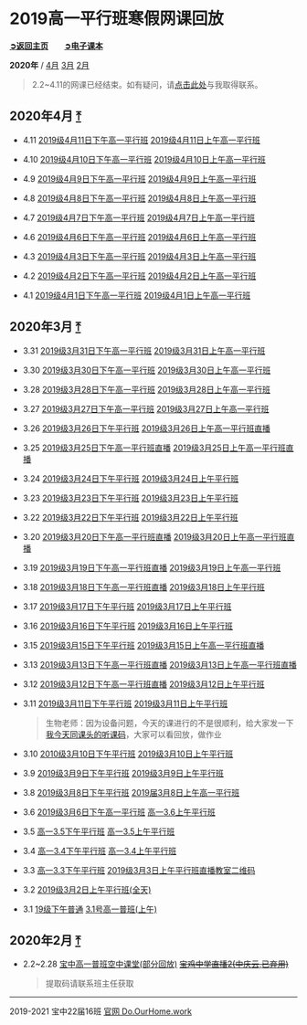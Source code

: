 # 2019高一平行班寒假网课回放

[**➲返回主页**](index)　　[**➲电子课本**](ebook)

**2020年** / [4月](#2020年4月) [3月](#2020年3月) [2月](#2020年2月)

> 2.2~4.11的网课已经结束。如有疑问，请[点击此处](http://wpa.qq.com/msgrd?v=3&uin=2399052066&site=qq&menu=yes)与我取得联系。

## 2020年4月 [⤒](#top)

- 4.11
[2019级4月11日下午高一平行班](https://hezhibo.migucloud.com/watch/-kJWaJhePKA)
[2019级4月11日上午高一平行班](https://hezhibo.migucloud.com/watch/-kJWaJhePKA)

- 4.10
[2019级4月10日下午高一平行班](https://hezhibo.migucloud.com/watch/3ZzmsebtVeI)
[2019级4月10日上午高一平行班](https://hezhibo.migucloud.com/watch/aNxUXrptix0)

- 4.9
[2019级4月9日下午高一平行班](https://hezhibo.migucloud.com/watch/Tw4fNln5plo)
[2019级4月9日上午高一平行班](https://hezhibo.migucloud.com/watch/t-u6r4FL6bw)

- 4.8
[2019级4月8日下午高一平行班](https://hezhibo.migucloud.com/watch/b8al7AVUmro)
[2019级4月8日上午高一平行班](https://hezhibo.migucloud.com/watch/UfAwTVcD4c4)

- 4.7
[2019级4月7日下午高一平行班](https://hezhibo.migucloud.com/watch/wN3skEAiPW0)
[2019级4月7日上午高一平行班](https://hezhibo.migucloud.com/watch/HnuaGcFh5zM)

- 4.6
[2019级4月6日下午高一平行班](https://hezhibo.migucloud.com/watch/0etqukntuj0)
[2019级4月6日上午高一平行班](https://hezhibo.migucloud.com/watch/Qom60kMqK6Q)

- 4.3
[2019级4月3日下午高一平行班](https://hezhibo.migucloud.com/watch/Yel_u_WTYo8)
[2019级4月3日上午高一平行班](https://hezhibo.migucloud.com/watch/XP84PBtq26Q)

- 4.2
[2019级4月2日下午高一平行班](https://hezhibo.migucloud.com/watch/xercbC4nBQY)
[2019级4月2日上午高一平行班](https://hezhibo.migucloud.com/watch/IGwOcaYlsbc)

- 4.1
[2019级4月1日下午高一平行班](https://hezhibo.migucloud.com/watch/EFWCM6zPTbQ)
[2019级4月1日上午高一平行班](https://hezhibo.migucloud.com/watch/mQCFXyEMXCQ)

## 2020年3月 [⤒](#top)

- 3.31
[2019级3月31日下午高一平行班](https://hezhibo.migucloud.com/watch/-XkZCFyfY8w)
[2019级3月31日上午高一平行班](https://hezhibo.migucloud.com/watch/3GNo6IGbVxk)

- 3.30
[2019级3月30日下午高一平行班](https://hezhibo.migucloud.com/watch/N70ice9i1bk)
[2019级3月30日上午高一平行班](https://hezhibo.migucloud.com/watch/ONqVj0GvVLo)

- 3.28
[2019级3月28日下午高一平行班](https://hezhibo.migucloud.com/watch/BogE-UPBCv8)
[2019级3月28日上午高一平行班](https://hezhibo.migucloud.com/watch/W7IfKG4WL70)

- 3.27
[2019级3月27日下午高一平行班](https://hezhibo.migucloud.com/watch/B7wNgpAQpb4)
[2019级3月27日上午高一平行班](https://hezhibo.migucloud.com/watch/pJMOrI0VX-8)

- 3.26
[2019级3月26日下午平行班](https://hezhibo.migucloud.com/watch/4h-UyavK59A)
[2019级3月26日上午高一平行班直播](https://hezhibo.migucloud.com/watch/EqLiyN29-8Q)

- 3.25
[2019级3月25日下午高一平行班直播](https://hezhibo.migucloud.com/watch/WhAaIOju17Y)
[2019级3月25日上午高一平行班直播](https://hezhibo.migucloud.com/watch/-mmcQWReX20)

- 3.24
[2019级3月24日下午平行班](https://hezhibo.migucloud.com/watch/mLaAPEeLGKU)
[2019级3月24日上午平行班](https://hezhibo.migucloud.com/watch/qRVZDJkaSgg)

- 3.23
[2019级3月23日下午平行班](https://hezhibo.migucloud.com/watch/wwG_vwzoeFA)
[2019级3月23日上午平行班](https://hezhibo.migucloud.com/watch/0vRO2Rm9xmE)

- 3.22
[2019级3月22日下午平行班](https://hezhibo.migucloud.com/watch/81odTpmK3D0)
[2019级3月22日上午平行班](https://hezhibo.migucloud.com/watch/_CUYiy4jRjc)

- 3.20
[2019级3月20日下午高一平行班直播](https://hezhibo.migucloud.com/watch/un5yKGB_uGA)
[2019级3月20日上午高一平行班直播](https://hezhibo.migucloud.com/watch/jNtTcXoc3ec)

- 3.19
[2019级3月19日下午高一平行班直播](https://hezhibo.migucloud.com/watch/RANg_yMEeQ4)
[2019级3月19日上午高一平行班](https://hezhibo.migucloud.com/watch/eZU1X1s-Qeo)

- 3.18
[2019级3月18日下午高一平行班直播](https://hezhibo.migucloud.com/watch/K-yJsMwORzU)
[2019级3月18日上午平行班](https://hezhibo.migucloud.com/watch/FryMB0zb_II)

- 3.17
[2019级3月17日下午平行班](https://hezhibo.migucloud.com/watch/tTKikvmbphA)
[2019级3月17日上午平行班](https://hezhibo.migucloud.com/watch/uzI6ZW6SXx0)

- 3.16
[2019级3月16日下午平行班](https://hezhibo.migucloud.com/watch/U3VVLt971TM)
[2019级3月16日上午平行班](https://hezhibo.migucloud.com/watch/CMD28Tl8iyE)

- 3.15
[2019级3月15日下午平行班](https://hezhibo.migucloud.com/watch/dHBNs2VuBHA)
[2019级3月15日上午高一平行班直播](https://hezhibo.migucloud.com/watch/cBVg5B5ha4M)

- 3.13
[2019级3月13日下午高一平行班直播](https://hezhibo.migucloud.com/watch/WmigM9EFnKk)
[2019级3月13日上午高一平行班直播](https://hezhibo.migucloud.com/watch/lfB4CjBiH_Q)

- 3.12
[2019级3月12日下午高一平行班直播](https://hezhibo.migucloud.com/watch/lpal7cp_2eQ)
[2019级3月12日上午平行班](https://hezhibo.migucloud.com/watch/1cE3_lXO89E)

- 3.11
[2019级3月11日下午平行班](https://hezhibo.migucloud.com/watch/-ivFsjps0p0)
[2019级3月11日上午平行班](https://hezhibo.migucloud.com/watch/q1Y-Q8V7tkU)

  > 生物老师：因为设备问题，今天的课进行的不是很顺利，给大家发一下[我今天同课头的听课码](https://hezhibo.migucloud.com/watch/8sixDX3_khk)，大家可以看回放，做作业

- 3.10
[2010级3月10日下午平行班](https://hezhibo.migucloud.com/watch/mBE4Pe22bcg)
[2019级3月10日上午平行班](https://hezhibo.migucloud.com/watch/M2LaV6r1dAc)

- 3.9
[2019级3月9日下午平行班](https://hezhibo.migucloud.com/watch/2yiAYGmFoXg)
[2019级3月9日上午平行班](https://hezhibo.migucloud.com/watch/chnx6TEhTtM)

- 3.8
[2019级3月8日下午平行班](https://hezhibo.migucloud.com/watch/B1HZ8hJ_nCg)
[2019届3月8日上午高一平行班](https://hezhibo.migucloud.com/watch/mzoY5DU7qEc)

- 3.6
[2019级3月6日下午高一平行班](https://hezhibo.migucloud.com/watch/3q05GNa6W3Q)
[高一3.6上午平行班](https://hezhibo.migucloud.com/watch/BpyNnXG1d0U)

- 3.5
[高一3.5下午平行班](https://hezhibo.migucloud.com/watch/1xrLcb9xBtQ)
[高一3.5上午平行班](https://hezhibo.migucloud.com/watch/xB6iDW-CdcM)

- 3.4
[高一3.4下午平行班](https://hezhibo.migucloud.com/watch/wr0dCRvKID4)
[高一3.4上午平行班](https://hezhibo.migucloud.com/watch/J7cVy_9_KCw)

- 3.3
[高一3.3下午平行班](https://hezhibo.migucloud.com/watch/a05gJFatVR8)
[2019级3月3日上午平行班直播教室二维码](https://hezhibo.migucloud.com/watch/3qQpWydqP5M)

- 3.2
[2019级3月2日上午平行班(全天)](https://hezhibo.migucloud.com/watch/QjNvvvlli18)

- 3.1
[19级下午普通](https://hezhibo.migucloud.com/watch/xywVpS9wAcw)
[3.1号高一普班(上午)](https://hezhibo.migucloud.com/watch/QynYQ_u77P8)

## 2020年2月 [⤒](#top)

- 2.2~2.28
[宝中高一普班空中课堂(部分回放)](https://pan.baidu.com/s/1FzdKqeE_ocjM31m3wZ7f5A)
~~[宝鸡中学直播2(中庆云,已弃用)](https://cloudlive.zonekey.com.cn/cloudlive/index.html#/liveShowDetails?id=1580619225305)~~

  > 提取码请联系班主任获取

------

2019-2021 宝中22届16班 [官网 Do.OurHome.work](http://do.ourhome.work)
